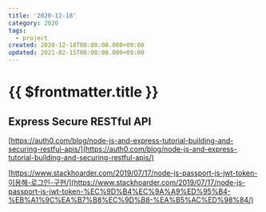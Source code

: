 ```yaml
---
title: '2020-12-18'
category: 2020
tags:
  - project
created: 2020-12-18T00:00:00.000+09:00
updated: 2021-02-15T00:00:00.000+09:00
---
```


# {{ $frontmatter.title }}

## Express Secure RESTful API

[https://auth0.com/blog/node-js-and-express-tutorial-building-and-securing-restful-apis/](https://auth0.com/blog/node-js-and-express-tutorial-building-and-securing-restful-apis/)

[https://www.stackhoarder.com/2019/07/17/node-js-passport-js-jwt-token-이용해-로그인-구현/](https://www.stackhoarder.com/2019/07/17/node-js-passport-js-jwt-token-%EC%9D%B4%EC%9A%A9%ED%95%B4-%EB%A1%9C%EA%B7%B8%EC%9D%B8-%EA%B5%AC%ED%98%84/)
